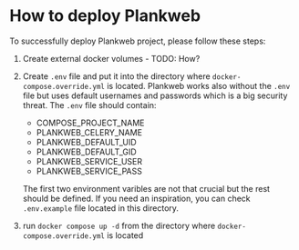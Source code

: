 # How to deploy Plankweb

To successfully deploy Plankweb project, please follow these steps:

1. Create external docker volumes - TODO: How?
2. Create `.env` file and put it into the directory where `docker-compose.override.yml` is located. Plankweb works also without the `.env` file but uses default usernames and passwords which is a big security threat. The `.env` file should contain:
   - COMPOSE_PROJECT_NAME
   - PLANKWEB_CELERY_NAME
   - PLANKWEB_DEFAULT_UID
   - PLANKWEB_DEFAULT_GID
   - PLANKWEB_SERVICE_USER
   - PLANKWEB_SERVICE_PASS
  
    The first two environment varibles are not that crucial but the rest should be defined. If you need an inspiration, you can check `.env.example` file located in this directory.
3. run `docker compose up -d` from the directory where `docker-compose.override.yml` is located
